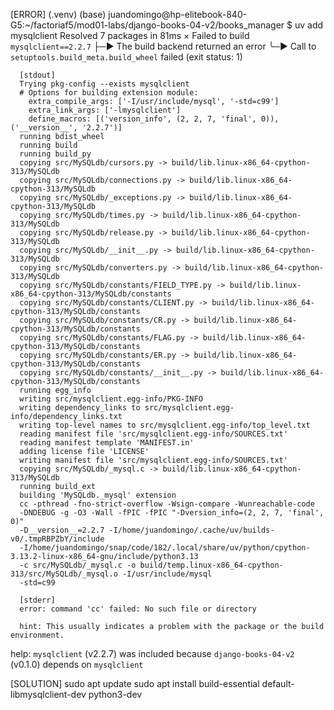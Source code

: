 
[ERROR]
(.venv) (base) juandomingo@hp-elitebook-840-G5:~/factoriaf5/mod01-labs/django-books-04-v2/books_manager
$ uv add mysqlclient
Resolved 7 packages in 81ms
  × Failed to build `mysqlclient==2.2.7`
  ├─▶ The build backend returned an error
  ╰─▶ Call to `setuptools.build_meta.build_wheel` failed (exit status: 1)

      [stdout]
      Trying pkg-config --exists mysqlclient
      # Options for building extension module:
        extra_compile_args: ['-I/usr/include/mysql', '-std=c99']
        extra_link_args: ['-lmysqlclient']
        define_macros: [('version_info', (2, 2, 7, 'final', 0)), ('__version__', '2.2.7')]
      running bdist_wheel
      running build
      running build_py
      copying src/MySQLdb/cursors.py -> build/lib.linux-x86_64-cpython-313/MySQLdb
      copying src/MySQLdb/connections.py -> build/lib.linux-x86_64-cpython-313/MySQLdb
      copying src/MySQLdb/_exceptions.py -> build/lib.linux-x86_64-cpython-313/MySQLdb
      copying src/MySQLdb/times.py -> build/lib.linux-x86_64-cpython-313/MySQLdb
      copying src/MySQLdb/release.py -> build/lib.linux-x86_64-cpython-313/MySQLdb
      copying src/MySQLdb/__init__.py -> build/lib.linux-x86_64-cpython-313/MySQLdb
      copying src/MySQLdb/converters.py -> build/lib.linux-x86_64-cpython-313/MySQLdb
      copying src/MySQLdb/constants/FIELD_TYPE.py -> build/lib.linux-x86_64-cpython-313/MySQLdb/constants
      copying src/MySQLdb/constants/CLIENT.py -> build/lib.linux-x86_64-cpython-313/MySQLdb/constants
      copying src/MySQLdb/constants/CR.py -> build/lib.linux-x86_64-cpython-313/MySQLdb/constants
      copying src/MySQLdb/constants/FLAG.py -> build/lib.linux-x86_64-cpython-313/MySQLdb/constants
      copying src/MySQLdb/constants/ER.py -> build/lib.linux-x86_64-cpython-313/MySQLdb/constants
      copying src/MySQLdb/constants/__init__.py -> build/lib.linux-x86_64-cpython-313/MySQLdb/constants
      running egg_info
      writing src/mysqlclient.egg-info/PKG-INFO
      writing dependency_links to src/mysqlclient.egg-info/dependency_links.txt
      writing top-level names to src/mysqlclient.egg-info/top_level.txt
      reading manifest file 'src/mysqlclient.egg-info/SOURCES.txt'
      reading manifest template 'MANIFEST.in'
      adding license file 'LICENSE'
      writing manifest file 'src/mysqlclient.egg-info/SOURCES.txt'
      copying src/MySQLdb/_mysql.c -> build/lib.linux-x86_64-cpython-313/MySQLdb
      running build_ext
      building 'MySQLdb._mysql' extension
      cc -pthread -fno-strict-overflow -Wsign-compare -Wunreachable-code
      -DNDEBUG -g -O3 -Wall -fPIC -fPIC "-Dversion_info=(2, 2, 7, 'final', 0)"
      -D__version__=2.2.7 -I/home/juandomingo/.cache/uv/builds-v0/.tmpRBPZbY/include
      -I/home/juandomingo/snap/code/182/.local/share/uv/python/cpython-3.13.2-linux-x86_64-gnu/include/python3.13
      -c src/MySQLdb/_mysql.c -o build/temp.linux-x86_64-cpython-313/src/MySQLdb/_mysql.o -I/usr/include/mysql
      -std=c99

      [stderr]
      error: command 'cc' failed: No such file or directory

      hint: This usually indicates a problem with the package or the build environment.
  help: `mysqlclient` (v2.2.7) was included because `django-books-04-v2` (v0.1.0) depends on `mysqlclient`
  

[SOLUTION]
sudo apt update
sudo apt install build-essential default-libmysqlclient-dev python3-dev
